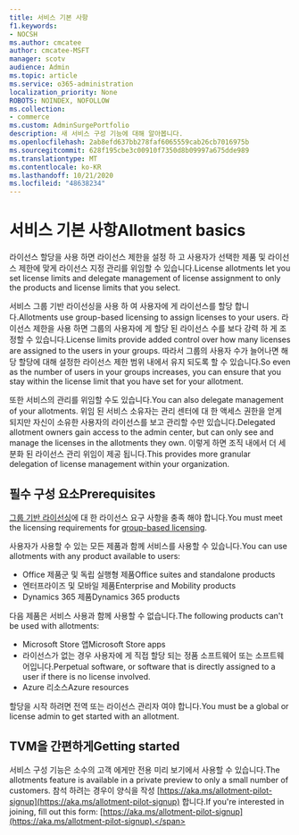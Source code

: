 ```yaml
---
title: 서비스 기본 사항
f1.keywords:
- NOCSH
ms.author: cmcatee
author: cmcatee-MSFT
manager: scotv
audience: Admin
ms.topic: article
ms.service: o365-administration
localization_priority: None
ROBOTS: NOINDEX, NOFOLLOW
ms.collection:
- commerce
ms.custom: AdminSurgePortfolio
description: 새 서비스 구성 기능에 대해 알아봅니다.
ms.openlocfilehash: 2ab8efd637bb278faf6065559cab26cb7016975b
ms.sourcegitcommit: 628f195cbe3c00910f7350d8b09997a675dde989
ms.translationtype: MT
ms.contentlocale: ko-KR
ms.lasthandoff: 10/21/2020
ms.locfileid: "48638234"
---
```

# <a name="allotment-basics"></a><span data-ttu-id="f1b7a-103">서비스 기본 사항</span><span class="sxs-lookup"><span data-stu-id="f1b7a-103">Allotment basics</span></span>

<span data-ttu-id="f1b7a-104">라이선스 할당을 사용 하면 라이선스 제한을 설정 하 고 사용자가 선택한 제품 및 라이선스 제한에 맞게 라이선스 지정 관리를 위임할 수 있습니다.</span><span class="sxs-lookup"><span data-stu-id="f1b7a-104">License allotments let you set license limits and delegate management of license assignment to only the products and license limits that you select.</span></span>

<span data-ttu-id="f1b7a-105">서비스 그룹 기반 라이선싱을 사용 하 여 사용자에 게 라이선스를 할당 합니다.</span><span class="sxs-lookup"><span data-stu-id="f1b7a-105">Allotments use group-based licensing to assign licenses to your users.</span></span> <span data-ttu-id="f1b7a-106">라이선스 제한을 사용 하면 그룹의 사용자에 게 할당 된 라이선스 수를 보다 강력 하 게 조정할 수 있습니다.</span><span class="sxs-lookup"><span data-stu-id="f1b7a-106">License limits provide added control over how many licenses are assigned to the users in your groups.</span></span> <span data-ttu-id="f1b7a-107">따라서 그룹의 사용자 수가 늘어나면 해당 할당에 대해 설정한 라이선스 제한 범위 내에서 유지 되도록 할 수 있습니다.</span><span class="sxs-lookup"><span data-stu-id="f1b7a-107">So even as the number of users in your groups increases, you can ensure that you stay within the license limit that you have set for your allotment.</span></span>

<span data-ttu-id="f1b7a-108">또한 서비스의 관리를 위임할 수도 있습니다.</span><span class="sxs-lookup"><span data-stu-id="f1b7a-108">You can also delegate management of your allotments.</span></span> <span data-ttu-id="f1b7a-109">위임 된 서비스 소유자는 관리 센터에 대 한 액세스 권한을 얻게 되지만 자신이 소유한 사용자의 라이선스를 보고 관리할 수만 있습니다.</span><span class="sxs-lookup"><span data-stu-id="f1b7a-109">Delegated allotment owners gain access to the admin center, but can only see and manage the licenses in the allotments they own.</span></span> <span data-ttu-id="f1b7a-110">이렇게 하면 조직 내에서 더 세분화 된 라이선스 관리 위임이 제공 됩니다.</span><span class="sxs-lookup"><span data-stu-id="f1b7a-110">This provides more granular delegation of license management within your organization.</span></span>

## <a name="prerequisites"></a><span data-ttu-id="f1b7a-111">필수 구성 요소</span><span class="sxs-lookup"><span data-stu-id="f1b7a-111">Prerequisites</span></span>

<span data-ttu-id="f1b7a-112">[그룹 기반 라이선싱](https://docs.microsoft.com/azure/active-directory/fundamentals/active-directory-licensing-whatis-azure-portal#licensing-requirements)에 대 한 라이선스 요구 사항을 충족 해야 합니다.</span><span class="sxs-lookup"><span data-stu-id="f1b7a-112">You must meet the licensing requirements for [group-based licensing](https://docs.microsoft.com/azure/active-directory/fundamentals/active-directory-licensing-whatis-azure-portal#licensing-requirements).</span></span>

<span data-ttu-id="f1b7a-113">사용자가 사용할 수 있는 모든 제품과 함께 서비스를 사용할 수 있습니다.</span><span class="sxs-lookup"><span data-stu-id="f1b7a-113">You can use allotments with any product available to users:</span></span>

- <span data-ttu-id="f1b7a-114">Office 제품군 및 독립 실행형 제품</span><span class="sxs-lookup"><span data-stu-id="f1b7a-114">Office suites and standalone products</span></span>
- <span data-ttu-id="f1b7a-115">엔터프라이즈 및 모바일 제품</span><span class="sxs-lookup"><span data-stu-id="f1b7a-115">Enterprise and Mobility products</span></span>
- <span data-ttu-id="f1b7a-116">Dynamics 365 제품</span><span class="sxs-lookup"><span data-stu-id="f1b7a-116">Dynamics 365 products</span></span>

<span data-ttu-id="f1b7a-117">다음 제품은 서비스 사용과 함께 사용할 수 없습니다.</span><span class="sxs-lookup"><span data-stu-id="f1b7a-117">The following products can't be used with allotments:</span></span>

- <span data-ttu-id="f1b7a-118">Microsoft Store 앱</span><span class="sxs-lookup"><span data-stu-id="f1b7a-118">Microsoft Store apps</span></span>
- <span data-ttu-id="f1b7a-119">라이선스가 없는 경우 사용자에 게 직접 할당 되는 정품 소프트웨어 또는 소프트웨어입니다.</span><span class="sxs-lookup"><span data-stu-id="f1b7a-119">Perpetual software, or software that is directly assigned to a user if there is no license involved.</span></span>
- <span data-ttu-id="f1b7a-120">Azure 리소스</span><span class="sxs-lookup"><span data-stu-id="f1b7a-120">Azure resources</span></span>

<span data-ttu-id="f1b7a-121">할당을 시작 하려면 전역 또는 라이선스 관리자 여야 합니다.</span><span class="sxs-lookup"><span data-stu-id="f1b7a-121">You must be a global or license admin to get started with an allotment.</span></span>

## <a name="getting-started"></a><span data-ttu-id="f1b7a-122">TVM을 간편하게</span><span class="sxs-lookup"><span data-stu-id="f1b7a-122">Getting started</span></span>

<span data-ttu-id="f1b7a-123">서비스 구성 기능은 소수의 고객 에게만 전용 미리 보기에서 사용할 수 있습니다.</span><span class="sxs-lookup"><span data-stu-id="f1b7a-123">The allotments feature is available in a private preview to only a small number of customers.</span></span> <span data-ttu-id="f1b7a-124">참석 하려는 경우이 양식을 작성 [https://aka.ms/allotment-pilot-signup](https://aka.ms/allotment-pilot-signup) 합니다.</span><span class="sxs-lookup"><span data-stu-id="f1b7a-124">If you're interested in joining, fill out this form: [https://aka.ms/allotment-pilot-signup](https://aka.ms/allotment-pilot-signup).</span></span>
